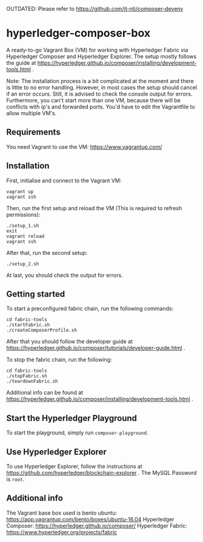OUTDATED: Please refer to https://github.com/jt-nti/composer-devenv

# hyperledger-composer-box
A ready-to-go Vagrant Box (VM) for working with Hyperledger Fabric via Hyperledger Composer and Hyperledger Explorer. The setup mostly follows the guide at https://hyperledger.github.io/composer/installing/development-tools.html .

Note: The installation process is a bit complicated at the moment and there is little to no error handling. However, 
in most cases the setup should cancel if an error occurs. Still, it is advised to check the console output for errors.
Furthermore, you can't start more than one VM, because there will be conflicts with ip's and forwarded ports. You'd have to 
edit the Vagrantfile to allow multiple VM's.

## Requirements
You need Vagrant to use the VM: https://www.vagrantup.com/

## Installation
First, initialise and connect to the Vagrant VM:
```
vagrant up
vagrant ssh
```

Then, run the first setup and reload the VM (This is required to refresh permissions):
```
./setup_1.sh
exit
vagrant reload
vagrant ssh
```

After that, run the second setup:
```
./setup_2.sh
```

At last, you should check the output for errors.

## Getting started
To start a preconfigured fabric chain, run the following commands:
```
cd fabric-tools
./startFabric.sh
./createComposerProfile.sh
```

After that you should follow the developer guide at https://hyperledger.github.io/composer/tutorials/developer-guide.html .

To stop the fabric chain, run the following:
```
cd fabric-tools
./stopFabric.sh
./teardownFabric.sh
```

Additional info can be found at https://hyperledger.github.io/composer/installing/development-tools.html .


## Start the Hyperledger Playground
To start the playground, simply run `composer-playground`.

## Use Hyperledger Explorer
To use Hyperledger Explorer, follow the instructions at https://github.com/hyperledger/blockchain-explorer .
The MySQL Password is `root`.

## Additional info
The Vagrant base box used is bento ubuntu: https://app.vagrantup.com/bento/boxes/ubuntu-16.04
Hyperledger Composer: https://hyperledger.github.io/composer/
Hyperledger Fabric: https://www.hyperledger.org/projects/fabric

